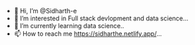 - 👋 Hi, I’m @Sidharth-e
- 👀 I’m interested in Full stack devlopment and data science...
- 🌱 I’m currently learning data science..
- 📫 How to reach me https://sidharthe.netlify.app/...
